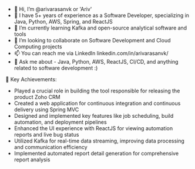 - 👋  Hi, I’m @arivarasanvk or 'Ariv'
- 📄 I have 5+ years of experience as a Software Developer, specializing in Java, Python, AWS, Spring, and ReactJS
- 👀 I’m currently learning Kafka and open-source analytical software and tools
- 💞️ I’m looking to collaborate on Software Development and Cloud Computing projects
- 📫 You can reach me via LinkedIn linkedin.com/in/arivarasanvk/
- 💬 Ask me about - Java, Python, AWS, ReactJS, CI/CD, and anything related to software development :)



🚀 Key Achievements:
- Played a crucial role in building the tool responsible for releasing the product Zoho CRM
- Created a web application for continuous integration and continuous delivery using Spring MVC
- Designed and implemented key features like job scheduling, build automation, and deployment pipelines
- Enhanced the UI experience with ReactJS for viewing automation reports and live bug status
- Utilized Kafka for real-time data streaming, improving data processing and communication efficiency
- Implemented automated report detail generation for comprehensive report analysis
